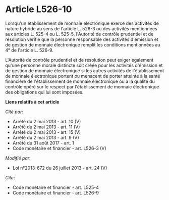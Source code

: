 # Article L526-10

Lorsqu'un établissement de monnaie électronique exerce des activités de nature hybride au sens de l'article L. 526-3 ou des
activités mentionnées aux articles L. 525-4 ou L. 525-5, l'Autorité de contrôle prudentiel et de résolution vérifie que la
personne responsable des activités d'émission et de gestion de monnaie électronique remplit les conditions mentionnées au 4°
de l'article L. 526-9.

L'Autorité de contrôle prudentiel et de résolution peut exiger également qu'une personne morale distincte soit créée pour les
activités d'émission et de gestion de monnaie électronique si les autres activités de l'établissement de monnaie électronique
portent ou menacent de porter atteinte à la santé financière de l'établissement de monnaie électronique ou à la qualité du
contrôle opéré sur le respect par l'établissement de monnaie électronique des obligations qui lui sont imposées.

**Liens relatifs à cet article**

_Cité par_:

  - Arrêté du 2 mai 2013 - art. 10 (V)
  - Arrêté du 2 mai 2013 - art. 11 (V)
  - Arrêté du 2 mai 2013 - art. 15 (V)
  - Arrêté du 2 mai 2013 - art. 9 (V)
  - Arrêté du 31 août 2017 - art. 1
  - Code monétaire et financier - art. L526-3 (V)

_Modifié par_:

  - Loi n°2013-672 du 26 juillet 2013 - art. 24 (V)

_Cite_:

  - Code monétaire et financier - art. L525-4
  - Code monétaire et financier - art. L526-9
